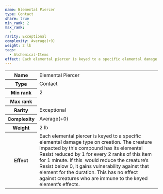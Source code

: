```yaml
---
name: Elemental Piercer
type: Contact
share: true
min_rank: 2
max_rank:
  - 
rarity: Exceptional
complexity: Average(+0)
weight: 2 lb
tags:
  - Alchemical-Items
effect: Each elemental piercer is keyed to a specific elemental damage type on creation. The creature impacted by this compound has its elemental Resist reduced by 1 for every 2 ranks of this item for 1 minute. If this  would reduce the creature’s Resist below 0, it gains vulnerability against that element for the duration. This has no effect against creatures who are immune to the keyed element’s effects.
---
```


<p><span style="overflow-x: auto;"><table><tbody><tr><th>Name</th><td>Elemental Piercer</td></tr><tr><th>Type</th><td>Contact</td></tr><tr><th>Min rank</th><td>2</td></tr><tr><th>Max rank</th><td></td></tr><tr><th>Rarity</th><td>Exceptional</td></tr><tr><th>Complexity</th><td>Average(+0)</td></tr><tr><th>Weight</th><td>2 lb</td></tr><tr><th>Effect</th><td>Each elemental piercer is keyed to a specific elemental damage type on creation. The creature impacted by this compound has its elemental Resist reduced by 1 for every 2 ranks of this item for 1 minute. If this&nbsp; would reduce the creature’s Resist below 0, it gains vulnerability against that element for the duration. This has no effect against creatures who are immune to the keyed element’s effects.</td></tr></tbody></table></span></p>